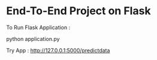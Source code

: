 <h1>End-To-End Project on Flask </h1>

To Run Flask Application :

python application.py


Try App : http://127.0.0.1:5000/predictdata

